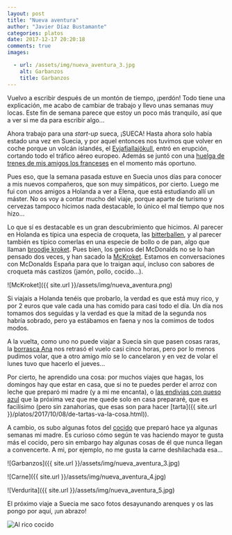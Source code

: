 ```yaml
---
layout: post
title: "Nueva aventura"
author: "Javier Díaz Bustamante"
categories: platos
date: 2017-12-17 20:20:18
comments: true
images:

  - url: /assets/img/nueva_aventura_3.jpg
    alt: Garbanzos
    title: Garbanzos
---
```


Vuelvo a escribir después de un montón de tiempo, ¡perdón! Todo tiene una explicación, me acabo de cambiar de trabajo y llevo unas semanas muy locas. Este fin de semana parece que estoy un poco más tranquilo, así que a ver si me da para escribir algo...

Ahora trabajo para una _start-up_ sueca, ¡SUECA! Hasta ahora solo había estado una vez en Suecia, y por aquel entonces nos tuvimos que volver en coche porque un volcán islandés, el [Eyjafjallajökull](https://es.wikipedia.org/wiki/Erupci%C3%B3n_del_Eyjafjallaj%C3%B6kull_de_2010), entró en erupción, cortando todo el tráfico aéreo europeo. Además se juntó con una [huelga de trenes de mis amigos los franceses](http://www.eleconomista.es/economia/noticias/2079245/04/10/La-huelga-de-trenes-de-Francia-finaliza-tras-quince-dias.html) en el momento más oportuno.

Pues eso, que la semana pasada estuve en Suecia unos días para conocer a mis nuevos compañeros, que son muy simpáticos, por cierto. Luego me fui con unos amigos a Holanda a ver a Elena, que está estudiando allí un máster. No os voy a contar mucho del viaje, porque aparte de turismo y cervezas tampoco hicimos nada destacable, lo único el mal tiempo que nos hizo...

Lo que sí es destacable es un gran descubrimiento que hicimos. Al parecer en Holanda es típica una especia de croqueta, las [bitterballen](http://blogexquisit.blogs.elle.es/bitterballen-croquetas-holandesas/), y al parecer también es típico comerlas en una especie de bollo o de pan, algo que llaman [broodje kroket](https://www.theguardian.com/lifeandstyle/2013/oct/04/broodje-kroket-sandwich-recipe). Pues bien, los genios del McDonalds no se lo han pensado dos veces, y han sacado la [McKroket](https://www.mcdonalds.nl/producten/burgers-mcnuggets/mckroket). Estamos en conversaciones con McDonalds España para que lo traigan aquí, incluso con sabores de croqueta más castizos (jamón, pollo, cocido...).

![McKroket]({{ site.url }}/assets/img/nueva_aventura.png)

Si viajais a Holanda tenéis que probarlo, la verdad es que está muy rico, y por 2 euros que vale cada una has comido para casi todo el día. Un día nos tomamos dos seguidas y la verdad es que la mitad de la segunda nos habría sobrado, pero ya estábamos en faena y nos la comimos de todos modos.

A la vuelta, como uno no puede viajar a Suecia sin que pasen cosas raras, la [borrasca Ana](https://politica.elpais.com/politica/2017/12/10/actualidad/1512893539_497394.html) nos retrasó el vuelo casi cinco horas, pero por lo menos pudimos volar, que a otro amigo mío se lo cancelaron y en vez de volar el lunes tuvo que hacerlo el jueves...

Por cierto, he aprendido una cosa: por muchos viajes que hagas, los domingos hay que estar en casa, que si no te puedes perder el arroz con leche que preparó mi madre (y a mi me encanta), o [las endivias con queso azul](https://recetasdemaca.wordpress.com/2017/12/11/dip-de-queso-azul/) que la próxima vez que me quede solo en casa prepararé, que es facilísimo (pero sin zanahorias, que esas son para hacer [tarta]({{ site.url }}/platos/2017/10/08/de-tartas-va-la-cosa.html)).

A cambio, os subo algunas fotos del [cocido](https://recetasdemaca.wordpress.com/2017/11/27/cocido/) que preparó hace ya algunas semanas mi madre. Es curioso cómo según te vas haciendo mayor te gusta más el cocido, pero sin embargo hay algunas cosas de él que nunca llegan a convencerte. A mi, por ejemplo, no me gusta la carne deshilachada esa...

![Garbanzos]({{ site.url }}/assets/img/nueva_aventura_3.jpg)

![Carne]({{ site.url }}/assets/img/nueva_aventura_4.jpg)

![Verdurita]({{ site.url }}/assets/img/nueva_aventura_5.jpg)

El próximo viaje a Suecia me saco fotos desayunando arenques y os las pongo por aquí, ¡un abrazo!

<img class="main_picture" src="{{ site.url }}/assets/img/nueva_aventura_2.png" alt="Al rico cocido" title="Al rico cocido"/>